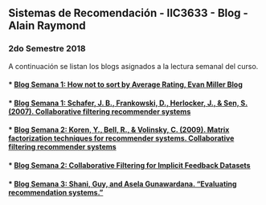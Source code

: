 ## Sistemas de Recomendación - IIC3633 - Blog - Alain Raymond
### 2do Semestre 2018

A continuación se listan los blogs asignados a la lectura semanal del curso.

#### * [Blog Semana 1:  How not to sort by Average Rating, Evan Miller Blog](https://github.com/alainray/recsys/blob/master/week1/semana11.md)

#### * [Blog Semana 1:  Schafer, J. B., Frankowski, D., Herlocker, J., & Sen, S. (2007). Collaborative filtering recommender systems](https://github.com/alainray/recsys/blob/master/week1/semana12.md)

#### * [Blog Semana 2:  Koren, Y., Bell, R., & Volinsky, C. (2009). Matrix factorization techniques for recommender systems. Collaborative filtering recommender systems](https://github.com/alainray/recsys/blob/master/week2/semana21.md)

#### * [Blog Semana 2: Collaborative Filtering for Implicit Feedback Datasets](https://github.com/alainray/recsys/blob/master/week2/semana22.md)

#### * [Blog Semana 3: Shani, Guy, and Asela Gunawardana. “Evaluating recommendation systems.”](https://github.com/alainray/recsys/blob/master/week3/semana31.md)
